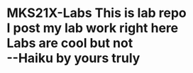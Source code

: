 # MKS21X-Labs This is lab repo <br /> I post my lab work right here <br /> Labs are cool but not<br />  --Haiku by yours truly
